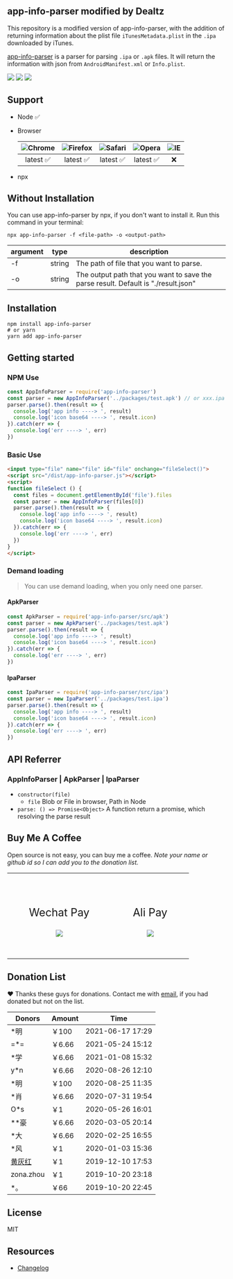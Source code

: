 ## app-info-parser modified by Dealtz
This repository is a modified version of app-info-parser, with the addition of returning information about the plist file `iTunesMetadata.plist` in the `.ipa` downloaded by iTunes.

[app-info-parser](https://github.com/chenquincy/app-info-parser) is a parser for parsing `.ipa` or `.apk` files. It will return the information with json from `AndroidManifest.xml` or `Info.plist`.

![](https://img.shields.io/npm/v/app-info-parser.svg) ![](https://img.shields.io/npm/dt/app-info-parser.svg) ![](https://img.shields.io/badge/language-javascript-yellow.svg)



## Support

* Node ✅

* Browser 

  | ![Chrome](https://camo.githubusercontent.com/26846e979600799e9f4273d38bd9e5cb7bb8d6d0/68747470733a2f2f7261772e6769746875622e636f6d2f616c7272612f62726f777365722d6c6f676f732f6d61737465722f7372632f6368726f6d652f6368726f6d655f34387834382e706e67) | ![Firefox](https://camo.githubusercontent.com/6087557f69ec6585eb7f8d7bd7d9ecb6b7f51ba1/68747470733a2f2f7261772e6769746875622e636f6d2f616c7272612f62726f777365722d6c6f676f732f6d61737465722f7372632f66697265666f782f66697265666f785f34387834382e706e67) | ![Safari](https://camo.githubusercontent.com/6fbaeb334b99e74ddd89190a42766ea3b4600d2c/68747470733a2f2f7261772e6769746875622e636f6d2f616c7272612f62726f777365722d6c6f676f732f6d61737465722f7372632f7361666172692f7361666172695f34387834382e706e67) | ![Opera](https://camo.githubusercontent.com/96d2405a936da1fb8988db0c1d304d3db04b8a52/68747470733a2f2f7261772e6769746875622e636f6d2f616c7272612f62726f777365722d6c6f676f732f6d61737465722f7372632f6f706572612f6f706572615f34387834382e706e67) | ![IE](https://camo.githubusercontent.com/4b062fb12353b0ef8420a72ddc3debf6b2ee5747/68747470733a2f2f7261772e6769746875622e636f6d2f616c7272612f62726f777365722d6c6f676f732f6d61737465722f7372632f617263686976652f696e7465726e65742d6578706c6f7265725f392d31312f696e7465726e65742d6578706c6f7265725f392d31315f34387834382e706e67) |
  | :----------------------------------------------------------: | :----------------------------------------------------------: | :----------------------------------------------------------: | :----------------------------------------------------------: | :----------------------------------------------------------: |
  |                           latest ✅                           |                           latest ✅                           |                           latest ✅                           |                           latest ✅                           |                              ❌                               |

- npx

## Without Installation

You can use app-info-parser by npx, if you don't want to install it. Run this command in your terminal:

``` shell
npx app-info-parser -f <file-path> -o <output-path>
```

| argument | type   | description                                                  |
| -------- | ------ | ------------------------------------------------------------ |
| -f       | string | The path of file that you want to parse.                     |
| -o       | string | The output path that you want to save the parse result. Default is "./result.json" |

## Installation

``` shell
npm install app-info-parser
# or yarn
yarn add app-info-parser
```

## Getting started

### NPM Use

``` javascript
const AppInfoParser = require('app-info-parser')
const parser = new AppInfoParser('../packages/test.apk') // or xxx.ipa
parser.parse().then(result => {
  console.log('app info ----> ', result)
  console.log('icon base64 ----> ', result.icon)
}).catch(err => {
  console.log('err ----> ', err)
})
```

### Basic Use

``` html
<input type="file" name="file" id="file" onchange="fileSelect()">
<script src="/dist/app-info-parser.js"></script>
<script>
function fileSelect () {
  const files = document.getElementById('file').files
  const parser = new AppInfoParser(files[0])
  parser.parse().then(result => {
    console.log('app info ----> ', result)
    console.log('icon base64 ----> ', result.icon)
  }).catch(err => {
    console.log('err ----> ', err)
  })
}
</script>
```

### Demand loading

> You can use demand loading, when you only need one parser.

#### ApkParser

``` javascript
const ApkParser = require('app-info-parser/src/apk')
const parser = new ApkParser('../packages/test.apk')
parser.parse().then(result => {
  console.log('app info ----> ', result)
  console.log('icon base64 ----> ', result.icon)
}).catch(err => {
  console.log('err ----> ', err)
})
```

#### IpaParser

``` javascript
const IpaParser = require('app-info-parser/src/ipa')
const parser = new IpaParser('../packages/test.ipa')
parser.parse().then(result => {
  console.log('app info ----> ', result)
  console.log('icon base64 ----> ', result.icon)
}).catch(err => {
  console.log('err ----> ', err)
})
```



## API Referrer

### AppInfoParser | ApkParser | IpaParser

* `constructor(file)`
  * `file`   Blob or File in browser, Path in Node
* `parse: () => Promise<Object>`   A function return a promise, which resolving the parse result



## Buy Me A Coffee

Open source is not easy, you can  buy me a coffee. *Note your name or github id so I can add you to the donation list.*

<table style="margin-left: auto; margin-right: auto;">
	<tr>
		<td style="padding: 50px;text-align:center;">
      <p style="font-size:25px;">Wechat Pay</p>
			<img src="https://user-images.githubusercontent.com/10976378/61703600-7e66f900-ad74-11e9-9eab-9ec57d1cf7e0.png">
		</td>
		<td style="padding: 50px;text-align:center;">
      <p style="font-size:25px;">Ali Pay</p>
			<img src="https://user-images.githubusercontent.com/10976378/61703625-9179c900-ad74-11e9-936c-9cf5b7d59aa7.png">
		</td>
	</tr>
</table>



## Donation List

❤️ Thanks these guys for donations. Contact me with <a href="mailto:mail@quincychen.cn" target="_blank" rel="noopener noreferrer nofollow" title="EMail">email</a>, if you had donated but not on the list.

| Donors                                 | Amount | Time             |
| -------------------------------------- | ------ | ---------------- |
| *明                                    | ￥100  | 2021-06-17 17:29 |
| =*=                                    | ￥6.66 | 2021-05-24 15:12 |
| *学                                    | ￥6.66 | 2021-01-08 15:32 |
| y*n                                    | ￥6.66 | 2020-08-26 12:10 |
| *明                                    | ￥100  | 2020-08-25 11:35 |
| *肖                                    | ￥6.66 | 2020-07-31 19:54 |
| O*s                                    | ￥1    | 2020-05-26 16:01 |
| **豪                                   | ￥6.66 | 2020-03-05 20:14 |
| *大                                    | ￥6.66 | 2020-02-25 16:55 |
| *风                                    | ￥1    | 2020-01-03 15:36 |
| [黄灰红](https://github.com/LoranWong) | ￥1    | 2019-12-10 17:53 |
| zona.zhou                              | ￥1    | 2019-10-20 23:18 |
| *。                                    | ￥66   | 2019-10-20 22:45 |

##  License

MIT



## Resources

* [Changelog](https://github.com/chenquincy/app-info-parser/blob/master/CHANGELOG.md)



